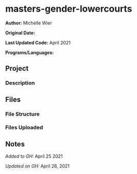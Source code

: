 # masters-gender-lowercourts



**Author:** Michelle Wier

**Original Date:** 

**Last Updated Code:** April 2021

**Programs/Languages:** 

## Project
### Description

## Files
### File Structure
 
### Files Uploaded

## Notes 

 
 
 
*Added to GH:* April 25 2021

*Updated on GH:* April 26, 2021


